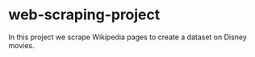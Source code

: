 # web-scraping-project
In this project we scrape Wikipedia pages to create a dataset on Disney movies.
